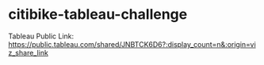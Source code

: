 # citibike-tableau-challenge

Tableau Public Link: https://public.tableau.com/shared/JNBTCK6D6?:display_count=n&:origin=viz_share_link
